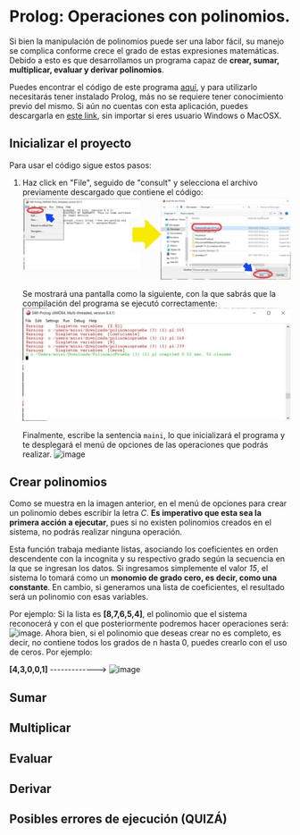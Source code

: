 # Prolog: Operaciones con polinomios.

Si bien la manipulación de polinomios puede ser una labor fácil, su manejo se complica conforme crece el grado de estas expresiones matemáticas. Debido a esto es que desarrollamos un programa capaz de **crear, sumar, multiplicar, evaluar y derivar polinomios**.

Puedes encontrar el código de este programa [aquí](https://github.com/Jony198207/ProyectoProlog/blob/main/C%C3%B3digo_Operador_de_Polinomios), y para utilizarlo necesitarás tener instalado Prolog, más no se requiere tener conocimiento previo del mismo. Si aún no cuentas con esta aplicación, puedes descargarla en [este link](https://www.swi-prolog.org/download/stable), sin importar si eres usuario Windows o MacOSX.

## Inicializar el proyecto

Para usar el código sigue estos pasos:

1) Haz click en "File", seguido de "consult" y selecciona el archivo previamente descargado que contiene el código:
![Imágen2](https://github.com/179786-moises/imagen/blob/main/B2.jpeg)

   Se mostrará una pantalla como la siguiente, con la que sabrás que la compilación del programa se ejecutó correctamente:
  ![Imágen3](https://github.com/179786-moises/imagen/blob/main/B3.jpeg)

   Finalmente, escribe la sentencia `maini`, lo que inicializará el programa y te desplegará el menú de opciones de las operaciones que podrás realizar.
   ![image](https://user-images.githubusercontent.com/101894380/159102602-e9dc22f7-b1d0-44e8-aa49-48c68f4a07ac.png)

## Crear polinomios 
Como se muestra en la imagen anterior, en el menú de opciones para crear un polinomio debes escribir la letra *C*. **Es imperativo que esta sea la primera acción a ejecutar**, pues si no existen polinomios creados en el sistema, no podrás realizar ninguna operación.

Esta función trabaja mediante listas, asociando los coeficientes en orden descendente con la incognita y su respectivo grado según la secuencia en la que se ingresan los datos. Si ingresamos simplemente el valor *15*, el sistema lo tomará como un **monomio de grado cero, es decir, como una constante**. En cambio, si generamos una lista de coeficientes, el resultado será un polinomio con esas variables.

Por ejemplo: 
Si la lista es **[8,7,6,5,4]**, el polinomio que el sistema reconocerá y con el que posteriormente podremos hacer operaciones será:
                                    ![image](https://user-images.githubusercontent.com/101894380/159103921-39d9280b-77e3-4651-a90f-b510674e821d.png).
Ahora bien, si el polinomio que deseas crear no es completo, es decir, no contiene todos los grados de n hasta 0, puedes crearlo con el uso de ceros. Por ejemplo:

 **[4,3,0,0,1]** ------------->  ![image](https://user-images.githubusercontent.com/101894380/159104133-5f5008ee-068e-41ff-bf25-6575785e69e3.png)



## Sumar

## Multiplicar

## Evaluar

## Derivar

## Posibles errores de ejecución (QUIZÁ)
